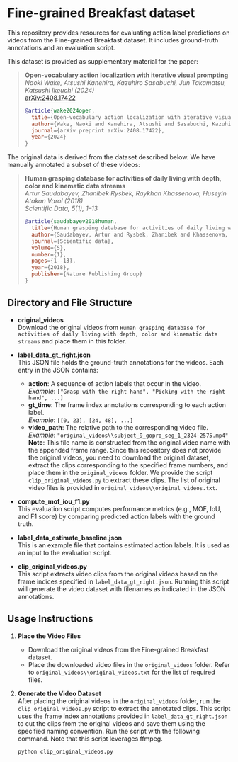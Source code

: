 # Fine-grained Breakfast dataset

This repository provides resources for evaluating action label predictions on videos from the Fine-grained Breakfast dataset. It includes ground-truth annotations and an evaluation script.

This dataset is provided as supplementary material for the paper:

> **Open-vocabulary action localization with iterative visual prompting**  
> *Naoki Wake, Atsushi Kanehira, Kazuhiro Sasabuchi, Jun Takamatsu, Katsushi Ikeuchi (2024)*  
> [arXiv:2408.17422](https://arxiv.org/abs/2408.17422)
>
> ```bibtex
> @article{wake2024open,
>   title={Open-vocabulary action localization with iterative visual prompting},
>   author={Wake, Naoki and Kanehira, Atsushi and Sasabuchi, Kazuhiro and Takamatsu, Jun and Ikeuchi, Katsushi},
>   journal={arXiv preprint arXiv:2408.17422},
>   year={2024}
> }
> ```

The original data is derived from the dataset described below. We have manually annotated a subset of these videos:

> **Human grasping database for activities of daily living with depth, color and kinematic data streams**  
> *Artur Saudabayev, Zhanibek Rysbek, Raykhan Khassenova, Huseyin Atakan Varol (2018)*  
> *Scientific Data, 5(1), 1–13*
>
> ```bibtex
> @article{saudabayev2018human,
>   title={Human grasping database for activities of daily living with depth, color and kinematic data streams},
>   author={Saudabayev, Artur and Rysbek, Zhanibek and Khassenova, Raykhan and Varol, Huseyin Atakan},
>   journal={Scientific data},
>   volume={5},
>   number={1},
>   pages={1--13},
>   year={2018},
>   publisher={Nature Publishing Group}
> }
> ```

## Directory and File Structure

- **original_videos**  
  Download the original videos from  `Human grasping database for activities of daily living with depth, color and kinematic data streams` and place them in this folder.
  
- **label_data_gt_right.json**  
  This JSON file holds the ground-truth annotations for the videos. Each entry in the JSON contains:
  - **action**: A sequence of action labels that occur in the video.  
    *Example*: `["Grasp with the right hand", "Picking with the right hand", ...]`
  - **gt_time**: The frame index annotations corresponding to each action label.  
    *Example*: `[[0, 23], [24, 48], ...]`
  - **video_path**: The relative path to the corresponding video file.  
    *Example*: `"original_videos\\subject_9_gopro_seg_1_2324-2575.mp4"`  
    **Note**: This file name is constructed from the original video name with the appended frame range. Since this repository does not provide the original videos, you need to download the original dataset, extract the clips corresponding to the specified frame numbers, and place them in the `original_videos` folder. We provide the script `clip_original_videos.py` to extract these clips. The list of original video files is provided in `original_videos\\original_videos.txt`.

- **compute_mof_iou_f1.py**  
  This evaluation script computes performance metrics (e.g., MOF, IoU, and F1 score) by comparing predicted action labels with the ground truth.

- **label_data_estimate_baseline.json**  
  This is an example file that contains estimated action labels. It is used as an input to the evaluation script.

- **clip_original_videos.py**  
  This script extracts video clips from the original videos based on the frame indices specified in `label_data_gt_right.json`. Running this script will generate the video dataset with filenames as indicated in the JSON annotations.

## Usage Instructions

1. **Place the Video Files**  
   - Download the original videos from the Fine-grained Breakfast dataset.  
   - Place the downloaded video files in the `original_videos` folder. Refer to `original_videos\\original_videos.txt` for the list of required files.  

2. **Generate the Video Dataset**  
   After placing the original videos in the `original_videos` folder, run the `clip_original_videos.py` script to extract the annotated clips. This script uses the frame index annotations provided in `label_data_gt_right.json` to cut the clips from the original videos and save them using the specified naming convention. Run the script with the following command. Note that this script leverages ffmpeg.
   ```bash
   python clip_original_videos.py